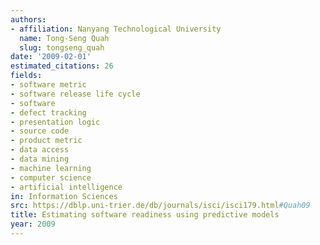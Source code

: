 ```yaml
---
authors:
- affiliation: Nanyang Technological University
  name: Tong-Seng Quah
  slug: tongseng_quah
date: '2009-02-01'
estimated_citations: 26
fields:
- software metric
- software release life cycle
- software
- defect tracking
- presentation logic
- source code
- product metric
- data access
- data mining
- machine learning
- computer science
- artificial intelligence
in: Information Sciences
src: https://dblp.uni-trier.de/db/journals/isci/isci179.html#Quah09
title: Estimating software readiness using predictive models
year: 2009
---
```

